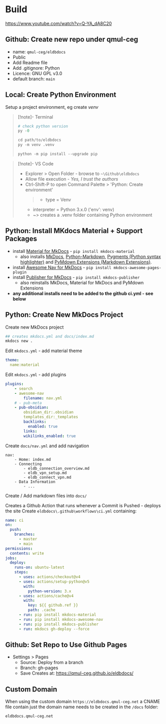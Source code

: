 # Build
https://www.youtube.com/watch?v=Q-YA_dA8C20
## Github: Create new repo under qmul-ceg
- name: `qmul-ceg/eldbdocs`
- Public
- Add Readme file
- Add .gitignore: Python
- Licence: GNU GPL v3.0
- default branch: `main`
## Local: Create Python Environment
Setup a project environment, eg create *venv*
> [!note]- Terminal
> ```py
> # check python version
> py -0
> 
> cd path/to/eldbdocs
> py -m venv .venv
> 
> python -m pip install --upgrade pip
> ```

> [!note]- VS Code
> - Explorer > Open Folder - browse to `~\Github\eldbdocs`
> - Allow file execution - *Yes, I trust the authors*
> - Ctrl-Shift-P to open Command Palette > 'Python: Create environment'
>	> - type = Venv
>	-  interpreter = Python 3.x.0 ('env': venv)
>	- ~> creates a .venv folder containing Python environment
## Python: Install MKdocs Material + Support Packages
- install [Material for MkDocs](https://squidfunk.github.io/mkdocs-material/) - `pip install mkdocs-material`
	- also installs [MkDocs](https://www.mkdocs.org), [Python-Markdown](https://python-markdown.github.io/), [Pygments (Python syntax highlighter)](https://pygments.org/) and [PyMdown Extensions (Markdown Extensions)](https://facelessuser.github.io/pymdown-extensions/).
- install [Awesome Nav for MkDocs](https://lukasgeiter.github.io/mkdocs-awesome-nav/) - `pip install mkdocs-awesome-pages-plugin`
- install [Publisher for MkDocs](https://mkdocs-publisher.github.io/setup/installation/) - `pip install mkdocs-publisher`
	- also reinstalls MkDocs, Material for MkDocs and PyMdown Extensions
- **any additional installs need to be added to the github ci.yml - see below**
## Python: Create New MkDocs Project
Create new MkDocs project
```python
## creates mkdocs.yml and docs/index.md
mkdocs new .
```
Edit `mkdocs.yml` - add material theme
```yaml
theme:
  name:material
```
Edit `mkdocs.yml` - add plugins
```yaml
plugins:
    - search
    - awesome-nav
        filename: nav.yml
    # - pub-meta
    - pub-obsidian:
        obsidian_dir:.obsidian
        templates_dir:_templates
        backlinks:
	      enabled: true
        links:
        wikilinks_enabled: true
```
Create `docs/nav.yml` and add navigation
```.pages
nav:
    - Home: index.md
    - Connecting
        - eldb_connection_overview.md
        - eldb_vpn_setup.md
        - eldb_connect_vpn.md
    - Data Information
        - ...
```
Create / Add markdown files into `docs/`

Creates a Github Action that runs whenever a Commit is Pushed - deploys the site
Create `eldbdocs\.github\workflows\ci.yml` containing:
```yaml
name: ci 
on:
  push:
    branches:
      - master 
      - main
permissions:
  contents: write
jobs:
  deploy:
    runs-on: ubuntu-latest
    steps:
      - uses: actions/checkout@v4
      - uses: actions/setup-python@v5
        with:
          python-version: 3.x
      - uses: actions/cache@v4
        with:
          key: ${{ github.ref }}
          path: .cache
      - run: pip install mkdocs-material
      - run: pip install mkdocs-awesome-nav
      - run: pip install mkdocs-publisher
      - run: mkdocs gh-deploy --force
```
## Github: Set Repo to Use Github Pages
- Settings > Pages
	- Source: Deploy from a branch
	- Branch: gh-pages
	- Save
Creates at: https://qmul-ceg.github.io/eldbdocs/
## Custom Domain
When using the custom domain `https://eldbdocs.qmul-ceg.net` a CNAME file contain just the domain name needs to be created in the `/docs` folder:
```txt
eldbdocs.qmul-ceg.net
```

